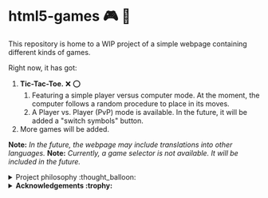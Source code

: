 # html5-games :video_game: :space_invader:
This repository is home to a WIP project of a simple webpage containing different kinds of games.

Right now, it has got:

1. **Tic-Tac-Toe.** :x: :o:
    1. Featuring a simple player versus computer mode. At the moment, the computer follows a random procedure to place in its moves.
    2. A Player vs. Player (PvP) mode is available. In the future, it will be added a "switch symbols" button.
2. More games will be added.

**Note:** *In the future, the webpage may include translations into other languages.*
**Note:** *Currently, a game selector is not available. It will be included in the future.*

<details>
<summary>Project philosophy :thought_balloon:<b></b></summary>

This project was conceived as a for-fun activity. Thus, commits and advancements on it may not be regular.

This is part of a cross-competence learning initiative.
</details>

<details>
<summary><b>Acknowledgements :trophy:</b></summary>
  
In this section, I will mention everyone who collaborated in either way to this little project's advancements. A huge thank you to all of you.

- The player vs. computer Tic Tac Toe made with HTML, CSS and JS was inspired by a tutorial on [dev.to](https://dev.to/ayushmanbthakur/how-to-make-tic-tac-toe-in-browser-with-html-css-and-js-28ed) written by Ayushman B. 

</details>